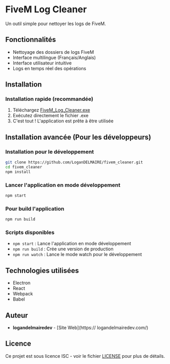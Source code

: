 # FiveM Log Cleaner

Un outil simple pour nettoyer les logs de FiveM.

## Fonctionnalités

- Nettoyage des dossiers de logs FiveM
- Interface multilingue (Français/Anglais)
- Interface utilisateur intuitive
- Logs en temps réel des opérations

## Installation

### Installation rapide (recommandée)

1. Téléchargez [FiveM_Log_Cleaner.exe](https://github.com/LoganDELMAIRE/fivem_cleaner/releases/latest)
2. Exécutez directement le fichier .exe
3. C'est tout ! L'application est prête à être utilisée

## Installation avancée (Pour les développeurs)

### Installation pour le développement
```bash
git clone https://github.com/LoganDELMAIRE/fivem_cleaner.git
cd fivem_cleaner
npm install
```


### Lancer l'application en mode développement
```bash
npm start
```


### Pour build l'application
```bash
npm run build
```

### Scripts disponibles

- `npm start` : Lance l'application en mode développement
- `npm run build` : Crée une version de production
- `npm run watch` : Lance le mode watch pour le développement

## Technologies utilisées

- Electron
- React
- Webpack
- Babel

## Auteur

- **logandelmairedev** - [Site Web](https://
logandelmairedev.com/)

## Licence

Ce projet est sous licence ISC - voir le fichier [LICENSE](LICENSE) 
pour plus de détails.